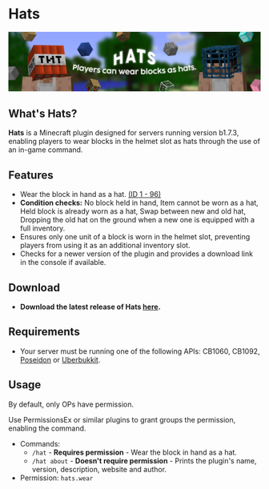 # Hats
![Hats.png](Hats.png)

## What's Hats?
**Hats** is a Minecraft plugin designed for servers running version b1.7.3, enabling players to wear blocks in the helmet slot as hats through the use of an in-game command.

## Features
- Wear the block in hand as a hat. [(ID 1 - 96)](https://imgur.com/RIVgSD7)
- **Condition checks:** No block held in hand, Item cannot be worn as a hat, Held block is already worn as a hat, Swap between new and old hat, Dropping the old hat on the ground when a new one is equipped with a full inventory.
- Ensures only one unit of a block is worn in the helmet slot, preventing players from using it as an additional inventory slot.
- Checks for a newer version of the plugin and provides a download link in the console if available.

## Download
- **Download the latest release of Hats [here](https://github.com/AleksandarHaralanov/Hats/releases/latest).**

## Requirements
- Your server must be running one of the following APIs: CB1060, CB1092, [Poseidon](https://github.com/RhysB/Project-Poseidon) or [Uberbukkit](https://github.com/Moresteck/Project-Poseidon-Uberbukkit).

## Usage
By default, only OPs have permission.

Use PermissionsEx or similar plugins to grant groups the permission, enabling the command.
- Commands:
  - `/hat` - **Requires permission** - Wear the block in hand as a hat.
  - `/hat about` - **Doesn't require permission** - Prints the plugin's name, version, description, website and author.
- Permission: `hats.wear`